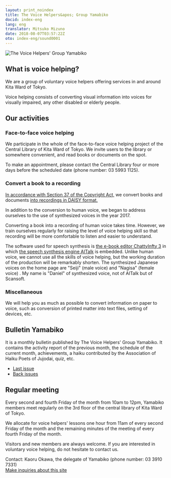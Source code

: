 ```yaml
---
layout: print_noindex
title: The Voice Helpers&apos; Group Yamabiko
docid: index-eng
lang: eng
translator: Mitsuko Mizuno
date: 2018-08-07T03:57:22Z
oto: index-eng/sound0001
---
```


<img class="fullw" src="media/index/logo-w2color.png" alt="The Voice Helpers&apos; Group Yamabiko" />

## <span data-dur="3.136" data-begin="58.038" id="xmri_0011">What is voice helping?</span>

<span data-dur="2.846" data-begin="61.174" id="xmri_0013">We are a group of voluntary voice helpers</span>
<span data-dur="4.712" data-begin="64.020" id="xmri_0014">offering services in and around Kita Ward of Tokyo.</span>

<span data-dur="4.396" data-begin="68.732" id="xmri_0015">Voice helping consists of converting visual information into voices</span>
<span data-dur="3.234" data-begin="73.128" id="xmri_0016">for visually impaired, any other disabled</span>
<span data-dur="4.209" data-begin="76.362" id="xmri_0017">or elderly people.</span>

## <span data-dur="3.111" data-begin="80.571" id="xmri_0019">Our activities</span>

### <span data-dur="3.59" data-begin="83.682" id="xmri_001B">Face-to-face voice helping</span>

<span data-dur="7.299" data-begin="87.272" id="xmri_001D">We participate in the whole of the face-to-face voice helping project of the Central Library of Kita Ward of Tokyo.</span>
<span data-dur="6.981" data-begin="94.571" id="xmri_001E">We invite users to the library or somewhere convenient, and read books or documents on the spot.</span>

<span data-dur="6.672" data-begin="101.552" id="xmri_001F">To make an appointment, please contact the Central Library four or more days before the scheduled date</span>
<span data-dur="1.468" data-begin="108.224" id="xmri_0020">(phone number:</span>
<span data-dur="7.399" data-begin="109.692" id="xmri_0021">03 5993 1125).</span>

### <span data-dur="3.569" data-begin="117.091" id="xmri_0023">Convert a book to a recording</span>

<span data-dur="3.92" data-begin="120.660" id="xmri_0025"><a href="https://elaws.e-gov.go.jp/search/elawsSearch/elaws_search/lsg0500/detail?lawId=345AC0000000048&openerCode=1" data-dur="1.771" data-begin="124.580" id="xmri_0026">In accordance with Section 37 of the Copyright Act,</a></span>
<span data-dur="2.416" data-begin="126.351" id="xmri_0028">we convert books and documents</span>
<span data-dur="2.606" data-begin="128.767" id="xmri_0029"><a href="http://www.dinf.ne.jp/doc/daisy/" data-dur="3.02" data-begin="131.373" id="xmri_002A">into recordings in DAISY format.</a></span>

<span data-dur="10.795" data-begin="134.393" id="xmri_002C">In addition to the conversion to human voice, we began to address ourselves to the use of synthesized voices in the year 2017.</span>

<span data-dur="4.285" data-begin="145.188" id="xmri_002E">Converting a book into a recording of human voice takes time.</span>
<span data-dur="5.351" data-begin="149.473" id="xmri_002F">However, we train ourselves regularly for raising the level of voice helping skill</span>
<span data-dur="7.562" data-begin="154.824" id="xmri_0030">so that recording will be more comfortable to listen and easier to understand.</span>

<span data-dur="5.762" data-begin="162.386" id="xmri_0032">The software used for speech synthesis is <a href="http://www.sciaccess.net/jp/ChattyInfty/" data-dur="2.171" data-begin="168.148" id="xmri_0033">the e-book editor ChattyInfty 3</a></span>
<span data-dur="3.63" data-begin="170.319" id="xmri_0035">in which <a href="https://www.ai-j.jp/about/" data-dur="2.17" data-begin="173.949" id="xmri_0036">the speech synthesis engine AITalk</a></span>
<span data-dur="1.89" data-begin="176.119" id="xmri_0038">is embedded.</span>
<span data-dur="4.308" data-begin="178.009" id="xmri_0039">Unlike human voice, we cannot use all the skills of voice helping,</span>
<span data-dur="5.969" data-begin="182.317" id="xmri_003A">but the working duration of the production will be remarkably shorten.</span>
<span data-dur="3.739" data-begin="188.286" id="xmri_003C">The synthesized Japanese voices on the home page are</span>
<span data-dur="1.091" data-begin="192.025" id="xmri_003D">"Seiji" (male voice) </span>
<span data-dur="0.86" data-begin="193.116" id="xmri_003E">and</span>
<span data-dur="1.039" data-begin="193.976" id="xmri_003F">"Nagisa" (female voice)</span>
<span data-dur="0.5" data-begin="195.015" id="xmri_0040">.</span>
<span data-dur="8.179" data-begin="195.515" id="xmri_0041">My name is "Daniel" of synthesized voice, not of AITalk but of Scansoft.</span>

### <span data-dur="2.869" data-begin="203.694" id="xmri_0043">Miscellaneous</span>

<span data-dur="5.445" data-begin="206.563" id="xmri_0045">We will help you as much as possible to convert information on paper to voice,</span>
<span data-dur="8.463" data-begin="212.008" id="xmri_0046">such as conversion of printed matter into text files, setting of devices, etc.</span>

## <span data-dur="3.162" data-begin="220.471" id="xmri_0048">Bulletin Yamabiko</span>

<span data-dur="4.485" data-begin="223.633" id="xmri_004A">It is a monthly bulletin published by The Voice Helpers' Group Yamabiko.</span>
<span data-dur="4.102" data-begin="228.118" id="xmri_004B">It contains the activity report of the previous month,</span>
<span data-dur="2.255" data-begin="232.220" id="xmri_004C">the schedule of the current month,</span>
<span data-dur="1.516" data-begin="234.475" id="xmri_004D">achievements,</span>
<span data-dur="4.741" data-begin="235.991" id="xmri_004E">a haiku contributed by the Association of Haiku Poets of Jujodai,</span>
<span data-dur="2.441" data-begin="240.732" id="xmri_004F">quiz, etc.</span>

- <span data-dur="1.544" data-begin="243.173" id="xmri_0050"><a href="./p/tusin202010.html" data-dur="2.671" data-begin="244.717" id="xmri_0051">Last issue </a></span>
- <span data-dur="1.487" data-begin="247.388" id="xmri_0053"><a href="./p/bn.html" data-dur="3.02" data-begin="248.875" id="xmri_0054">Back issues</a></span>

## <span data-dur="2.908" data-begin="251.895" id="xmri_0056">Regular meeting</span>

<span data-dur="5.236" data-begin="254.803" id="xmri_0058">Every second and fourth Friday of the month from 10am to 12pm,</span>
<span data-dur="6.637" data-begin="260.039" id="xmri_0059">Yamabiko members meet regularly on the 3rd floor of the central library of Kita Ward of Tokyo.</span>

<span data-dur="2.826" data-begin="266.676" id="xmri_005A">We allocate for voice helpers' lessons</span>
<span data-dur="3.828" data-begin="269.502" id="xmri_005B">one hour from 11am of every second Friday of the month</span>
<span data-dur="4.693" data-begin="273.330" id="xmri_005C">and the remaining minutes of the meeting of every fourth Friday of the month.</span>

<span data-dur="2.921" data-begin="278.023" id="xmri_005D">Visitors and new members are always welcome.</span>
<span data-dur="5.969" data-begin="280.944" id="xmri_005E">If you are interested in voluntary voice helping, do not hesitate to contact us.</span>

<span data-dur="1.345" data-begin="286.913" id="xmri_005F">Contact:</span>
<span data-dur="3.513" data-begin="288.258" id="xmri_0060">Kaoru Okawa, the delegate of Yamabiko</span>
<span data-dur="1.469" data-begin="291.771" id="xmri_0061">(phone number:</span>
<span data-dur="6.828" data-begin="293.240" id="xmri_0062">03 3910 7331)</span>  
<span data-dur="2.427" data-begin="300.068" id="xmri_0064"><a href="mailto:ymbk2016ml@gmail.com?Subject=Inquiries about the website of Yamabiko" data-dur="3.02" data-begin="302.495" id="xmri_0065">Make inquiries about this site</a></span>

<!--span data-dur="2.316" data-begin="305.515" id="xmri_0067">End of reading aloud.</span>
<span data-dur="1.15" data-begin="307.831" id="xmri_0068"> </span-->

